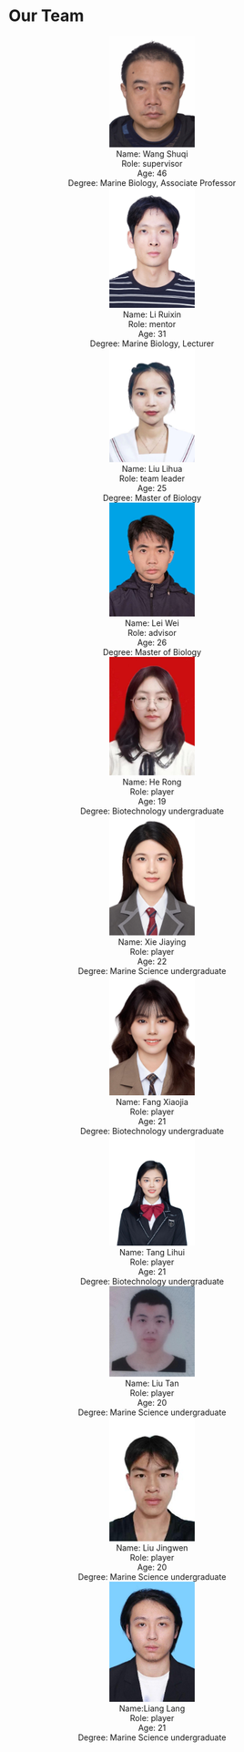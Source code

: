 # Our Team



<center>
    <img src="img/wangShuqi.jpeg" alt="" style="width:150px;" />
</center>
<center>
    Name: Wang Shuqi<br>
    Role: supervisor<br>
    Age: 46<br>
    Degree: Marine Biology, Associate Professor
</center>


<center>
    <img src="img/liRuixin.jpeg" alt="" style="width:150px;" />
</center>
<center>
    Name: Li Ruixin<br>
    Role: mentor<br>
    Age: 31<br>
    Degree: Marine Biology, Lecturer
</center>


<center>
    <img src="img/lihua.jpg" alt="" style="width:150px;" />
</center>
<center>
    Name: Liu Lihua <br>
    Role: team leader<br>
    Age: 25<br>
    Degree: Master of Biology
</center>


<center>
    <img src="img/leiwei.jpg" alt="" style="width:150px;" />
</center>
<center>
    Name: Lei Wei<br>
    Role: advisor<br>
    Age: 26<br>
    Degree: Master of Biology
</center>


<center>
    <img src="img/heRong.jpeg" alt="" style="width:150px;" />
</center>
<center>
    Name: He Rong<br>
    Role: player<br>
    Age: 19<br>
    Degree: Biotechnology undergraduate
</center>


<center>
    <img src="img/xieJiaying.jpeg" alt="" style="width:150px;" />
</center>
<center>
    Name: Xie Jiaying<br>
    Role: player<br>
    Age: 22<br>
    Degree: Marine Science undergraduate
</center>


<center>
    <img src="img/fangXiaojia.jpeg" alt="" style="width:150px;" />
</center>
<center>
    Name: Fang Xiaojia<br>
    Role: player<br>
    Age: 21<br>
    Degree: Biotechnology undergraduate
</center>


<center>
    <img src="img/tangLihui.jpeg" alt="" style="width:150px;" />
</center>
<center>
    Name: Tang Lihui<br>
    Role: player<br>
    Age: 21<br>
    Degree: Biotechnology undergraduate
</center>


<center>
    <img src="img/liuTan.jpeg" alt="" style="width:150px;" />
</center>
<center>
    Name: Liu Tan<br>
    Role: player<br>
    Age: 20<br>
    Degree: Marine Science undergraduate	
</center>


<center>
    <img src="img/liuJingwen.jpeg" alt="" style="width:150px;" />
</center>
<center>
    Name: Liu Jingwen<br>
    Role: player<br>
    Age: 20<br>
    Degree: Marine Science undergraduate		
</center>


<center>
    <img src="img/liangLang.jpeg" alt="" style="width:150px;" />
</center>
<center>
    Name:Liang Lang<br>
    Role: player<br>
    Age: 21<br>
    Degree: Marine Science undergraduate		
</center>

